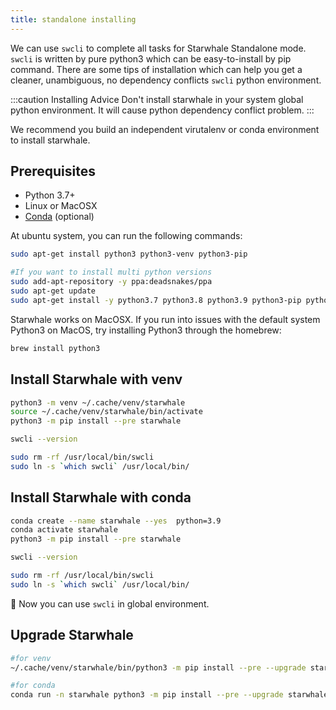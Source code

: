 ```yaml
---
title: standalone installing
---
```


We can use `swcli` to complete all tasks for Starwhale Standalone mode. `swcli` is written by pure python3 which can be easy-to-install by pip command.
There are some tips of installation which can help you get a cleaner, unambiguous, no dependency conflicts `swcli` python environment.

:::caution Installing Advice
Don't install starwhale in your system global python environment. It will cause python dependency conflict problem.
:::

We recommend you build an independent virutalenv or conda environment to install starwhale.

## Prerequisites

- Python 3.7+
- Linux or MacOSX
- [Conda](https://conda.io/) (optional)

At ubuntu system, you can run the following commands:

```bash
sudo apt-get install python3 python3-venv python3-pip

#If you want to install multi python versions
sudo add-apt-repository -y ppa:deadsnakes/ppa
sudo apt-get update
sudo apt-get install -y python3.7 python3.8 python3.9 python3-pip python3-venv python3.8-venv python3.7-venv python3.9-venv
```

Starwhale works on MacOSX. If you run into issues with the default system Python3 on MacOS, try installing Python3 through the homebrew:

```bash
brew install python3
```

## Install Starwhale with venv

```bash
python3 -m venv ~/.cache/venv/starwhale
source ~/.cache/venv/starwhale/bin/activate
python3 -m pip install --pre starwhale

swcli --version

sudo rm -rf /usr/local/bin/swcli
sudo ln -s `which swcli` /usr/local/bin/
```

## Install Starwhale with conda

```bash
conda create --name starwhale --yes  python=3.9
conda activate starwhale
python3 -m pip install --pre starwhale

swcli --version

sudo rm -rf /usr/local/bin/swcli
sudo ln -s `which swcli` /usr/local/bin/
```

👏 Now you can use `swcli` in global environment.

## Upgrade Starwhale

```bash
#for venv
~/.cache/venv/starwhale/bin/python3 -m pip install --pre --upgrade starwhale

#for conda
conda run -n starwhale python3 -m pip install --pre --upgrade starwhale
```